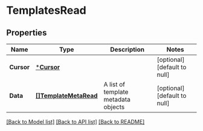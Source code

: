 # TemplatesRead

## Properties
Name | Type | Description | Notes
------------ | ------------- | ------------- | -------------
**Cursor** | [***Cursor**](cursor.md) |  | [optional] [default to null]
**Data** | [**[]TemplateMetaRead**](TemplateMetaRead.md) | A list of template metadata objects | [optional] [default to null]

[[Back to Model list]](../README.md#documentation-for-models) [[Back to API list]](../README.md#documentation-for-api-endpoints) [[Back to README]](../README.md)



